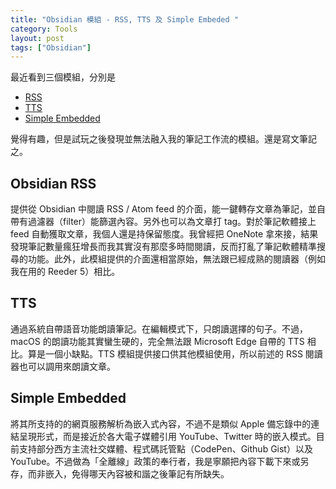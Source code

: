 ```yaml
---
title: "Obsidian 模組 - RSS, TTS 及 Simple Embeded "
category: Tools
layout: post
tags: ["Obsidian"]
---
```


最近看到三個模組，分別是

- [RSS](https://github.com/joethei/obsidian-rss)
- [TTS](https://github.com/joethei/obsidian-tts)
- [Simple Embedded](https://github.com/samwarnick/obsidian-simple-embeds)

覺得有趣，但是試玩之後發現並無法融入我的筆記工作流的模組。還是寫文筆記之。

## Obsidian RSS

提供從 Obsidian 中閱讀 RSS / Atom feed 的介面，能一鍵轉存文章為筆記，並自帶有過濾器（filter）能篩選內容。另外也可以為文章打 tag。對於筆記軟體接上 feed 自動獲取文章，我個人還是持保留態度。我曾經把 OneNote 拿來接，結果發現筆記數量瘋狂增長而我其實沒有那麼多時間閱讀，反而打亂了筆記軟體精準搜尋的功能。此外，此模組提供的介面還相當原始，無法跟已經成熟的閱讀器（例如我在用的 Reeder 5）相比。

## TTS

通過系統自帶語音功能朗讀筆記。在編輯模式下，只朗讀選擇的句子。不過，macOS 的朗讀功能其實蠻生硬的，完全無法跟 Microsoft Edge 自帶的 TTS 相比。算是一個小缺點。TTS 模組提供接口供其他模組使用，所以前述的 RSS 閱讀器也可以調用來朗讀文章。

## Simple Embedded

將其所支持的的網頁服務解析為嵌入式內容，不過不是類似 Apple 備忘錄中的連結呈現形式，而是接近於各大電子媒體引用 YouTube、Twitter 時的嵌入模式。目前支持部分西方主流社交媒體、程式碼託管點（CodePen、Github Gist）以及 YouTube。不過做為「全離線」政策的奉行者，我是寧願把內容下載下來或另存，而非嵌入，免得哪天內容被和諧之後筆記有所缺失。
